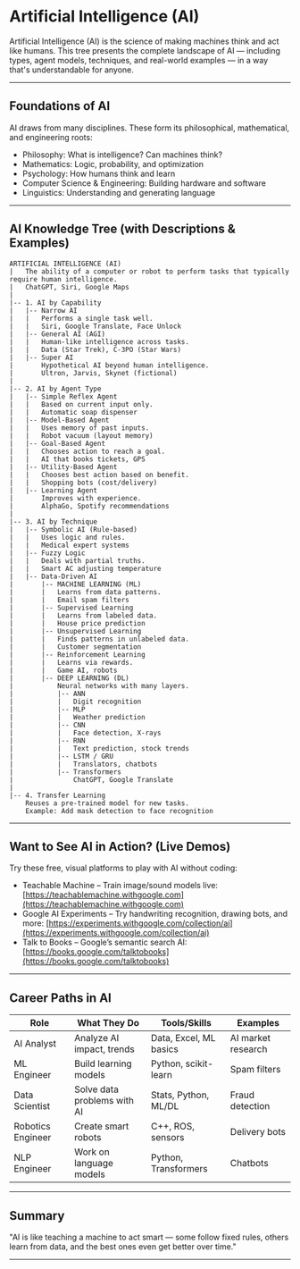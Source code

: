 # Artificial Intelligence (AI)

Artificial Intelligence (AI) is the science of making machines think and act like humans. This tree presents the complete landscape of AI — including types, agent models, techniques, and real-world examples — in a way that's understandable for anyone.

---

## Foundations of AI

AI draws from many disciplines. These form its philosophical, mathematical, and engineering roots:

* Philosophy: What is intelligence? Can machines think?
* Mathematics: Logic, probability, and optimization
* Psychology: How humans think and learn
* Computer Science & Engineering: Building hardware and software
* Linguistics: Understanding and generating language

---

## AI Knowledge Tree (with Descriptions & Examples)

```
ARTIFICIAL INTELLIGENCE (AI)
|   The ability of a computer or robot to perform tasks that typically require human intelligence.
|   ChatGPT, Siri, Google Maps
|
|-- 1. AI by Capability
|   |-- Narrow AI
|   |   Performs a single task well.
|   |   Siri, Google Translate, Face Unlock
|   |-- General AI (AGI)
|   |   Human-like intelligence across tasks.
|   |   Data (Star Trek), C-3PO (Star Wars)
|   |-- Super AI
|       Hypothetical AI beyond human intelligence.
|       Ultron, Jarvis, Skynet (fictional)
|
|-- 2. AI by Agent Type
|   |-- Simple Reflex Agent
|   |   Based on current input only.
|   |   Automatic soap dispenser
|   |-- Model-Based Agent
|   |   Uses memory of past inputs.
|   |   Robot vacuum (layout memory)
|   |-- Goal-Based Agent
|   |   Chooses action to reach a goal.
|   |   AI that books tickets, GPS
|   |-- Utility-Based Agent
|   |   Chooses best action based on benefit.
|   |   Shopping bots (cost/delivery)
|   |-- Learning Agent
|       Improves with experience.
|       AlphaGo, Spotify recommendations
|
|-- 3. AI by Technique
|   |-- Symbolic AI (Rule-based)
|   |   Uses logic and rules.
|   |   Medical expert systems
|   |-- Fuzzy Logic
|   |   Deals with partial truths.
|   |   Smart AC adjusting temperature
|   |-- Data-Driven AI
|       |-- MACHINE LEARNING (ML)
|       |   Learns from data patterns.
|       |   Email spam filters
|       |-- Supervised Learning
|       |   Learns from labeled data.
|       |   House price prediction
|       |-- Unsupervised Learning
|       |   Finds patterns in unlabeled data.
|       |   Customer segmentation
|       |-- Reinforcement Learning
|       |   Learns via rewards.
|       |   Game AI, robots
|       |-- DEEP LEARNING (DL)
|           Neural networks with many layers.
|           |-- ANN
|           |   Digit recognition
|           |-- MLP
|           |   Weather prediction
|           |-- CNN
|           |   Face detection, X-rays
|           |-- RNN
|           |   Text prediction, stock trends
|           |-- LSTM / GRU
|           |   Translators, chatbots
|           |-- Transformers
|               ChatGPT, Google Translate
|
|-- 4. Transfer Learning
    Reuses a pre-trained model for new tasks.
    Example: Add mask detection to face recognition
```

---

## Want to See AI in Action? (Live Demos)

Try these free, visual platforms to play with AI without coding:

* Teachable Machine – Train image/sound models live: [https://teachablemachine.withgoogle.com](https://teachablemachine.withgoogle.com)
* Google AI Experiments – Try handwriting recognition, drawing bots, and more: [https://experiments.withgoogle.com/collection/ai](https://experiments.withgoogle.com/collection/ai)
* Talk to Books – Google’s semantic search AI: [https://books.google.com/talktobooks](https://books.google.com/talktobooks)

---

## Career Paths in AI

| Role              | What They Do                | Tools/Skills           | Examples           |
| ----------------- | --------------------------- | ---------------------- | ------------------ |
| AI Analyst        | Analyze AI impact, trends   | Data, Excel, ML basics | AI market research |
| ML Engineer       | Build learning models       | Python, scikit-learn   | Spam filters       |
| Data Scientist    | Solve data problems with AI | Stats, Python, ML/DL   | Fraud detection    |
| Robotics Engineer | Create smart robots         | C++, ROS, sensors      | Delivery bots      |
| NLP Engineer      | Work on language models     | Python, Transformers   | Chatbots           |

---

## Summary

"AI is like teaching a machine to act smart — some follow fixed rules, others learn from data, and the best ones even get better over time."

---
